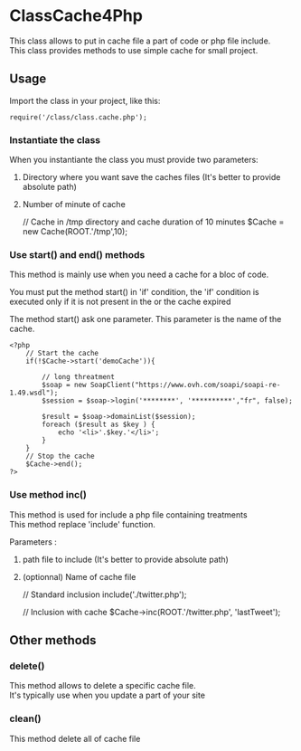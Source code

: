 # ClassCache4Php #

This class allows to put in cache file a part of code or php file include.  
This class provides methods to use simple cache for small project.



## Usage

Import the class in your project, like this:
	
	require('/class/class.cache.php');

### Instantiate the class ###

When you instantiante the class you must provide two parameters:
1. Directory where you want save the caches files (It's better to provide absolute path)
2. Number of minute of cache

	// Cache in /tmp directory and cache duration of 10 minutes
	$Cache = new Cache(ROOT.'/tmp',10);

### Use start() and end() methods ###

This method is mainly use when you need a cache for a bloc of code.  

You must put the method start() in 'if' condition, 
the 'if' condition is executed only if it is not present in the or the cache expired  
  
The method start() ask one parameter. This parameter is the name of the cache.

	<?php
		// Start the cache 
	    if(!$Cache->start('demoCache')){
	      
	    	// long threatment
	    	$soap = new SoapClient("https://www.ovh.com/soapi/soapi-re-1.49.wsdl");
			$session = $soap->login('********', '**********',"fr", false);	

			$result = $soap->domainList($session);
			foreach ($result as $key ) {
				echo '<li>'.$key.'</li>';
			}
	    }
	    // Stop the cache
	    $Cache->end();
	?>


### Use method inc() ###

This method is used for include a php file containing treatments  
This method replace 'include' function.

Parameters :
1. path file to include (It's better to provide absolute path)
2. (optionnal) Name of cache file

	// Standard inclusion
	include('./twitter.php');

	// Inclusion with cache
	$Cache->inc(ROOT.'/twitter.php', 'lastTweet');

## Other methods ##

### delete() ###

This method allows to delete a specific cache file.  
It's typically use when you update a part of your site

### clean() ###

This method delete all of cache file 


